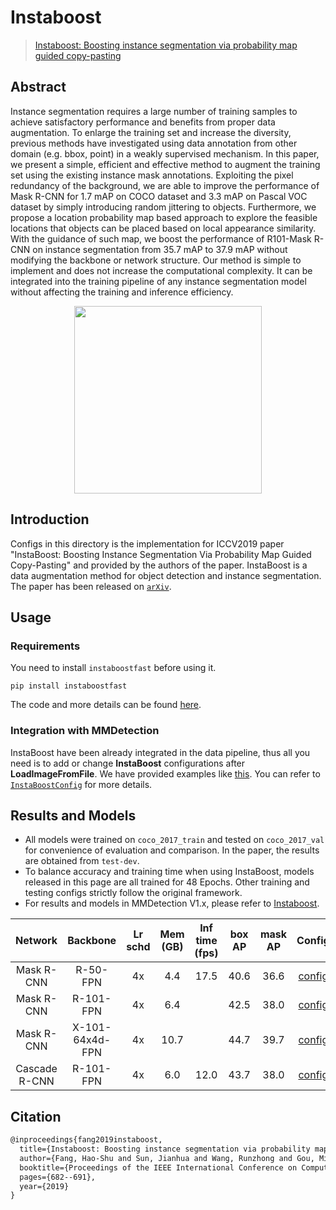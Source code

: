 # Instaboost

> [Instaboost: Boosting instance segmentation via probability map guided copy-pasting](https://arxiv.org/abs/1908.07801)

<!-- [ALGORITHM] -->

## Abstract

Instance segmentation requires a large number of training samples to achieve satisfactory performance and benefits from proper data augmentation. To enlarge the training set and increase the diversity, previous methods have investigated using data annotation from other domain (e.g. bbox, point) in a weakly supervised mechanism. In this paper, we present a simple, efficient and effective method to augment the training set using the existing instance mask annotations. Exploiting the pixel redundancy of the background, we are able to improve the performance of Mask R-CNN for 1.7 mAP on COCO dataset and 3.3 mAP on Pascal VOC dataset by simply introducing random jittering to objects. Furthermore, we propose a location probability map based approach to explore the feasible locations that objects can be placed based on local appearance similarity. With the guidance of such map, we boost the performance of R101-Mask R-CNN on instance segmentation from 35.7 mAP to 37.9 mAP without modifying the backbone or network structure. Our method is simple to implement and does not increase the computational complexity. It can be integrated into the training pipeline of any instance segmentation model without affecting the training and inference efficiency.

<div align=center>
<img src="https://user-images.githubusercontent.com/40661020/143894053-ecfe8406-1a05-461b-953c-efeef22d7a60.png" height="300"/>
</div>

## Introduction

Configs in this directory is the implementation for ICCV2019 paper "InstaBoost: Boosting Instance Segmentation Via Probability Map Guided Copy-Pasting" and provided by the authors of the paper. InstaBoost is a data augmentation method for object detection and instance segmentation. The paper has been released on [`arXiv`](https://arxiv.org/abs/1908.07801).

## Usage

### Requirements

You need to install `instaboostfast` before using it.

```shell
pip install instaboostfast
```

The code and more details can be found [here](https://github.com/GothicAi/Instaboost).

### Integration with MMDetection

InstaBoost have been already integrated in the data pipeline, thus all you need is to add or change **InstaBoost** configurations after **LoadImageFromFile**. We have provided examples like [this](mask_rcnn_r50_fpn_instaboost_4x#L121). You can refer to [`InstaBoostConfig`](https://github.com/GothicAi/InstaBoost-pypi#instaboostconfig) for more details.

## Results and Models

- All models were trained on `coco_2017_train` and tested on `coco_2017_val` for convenience of evaluation and comparison. In the paper, the results are obtained from `test-dev`.
- To balance accuracy and training time when using InstaBoost, models released in this page are all trained for 48 Epochs. Other training and testing configs strictly follow the original framework.
- For results and models in MMDetection V1.x, please refer to [Instaboost](https://github.com/GothicAi/Instaboost).

|    Network    |    Backbone     | Lr schd | Mem (GB) | Inf time (fps) | box AP | mask AP |                                                               Config                                                               |                                                                                                                                                                                    Download                                                                                                                                                                                    |
| :-----------: | :-------------: | :-----: | :------: | :------------: | :----: | :-----: | :--------------------------------------------------------------------------------------------------------------------------------: | :----------------------------------------------------------------------------------------------------------------------------------------------------------------------------------------------------------------------------------------------------------------------------------------------------------------------------------------------------------------------------: |
|  Mask R-CNN   |    R-50-FPN     |   4x    |   4.4    |      17.5      |  40.6  |  36.6   |     [config](https://github.com/open-mmlab/mmdetection/tree/master/configs/instaboost/mask_rcnn_r50_fpn_instaboost_4x_coco.py)     |                  [model](https://download.openmmlab.com/mmdetection/v2.0/instaboost/mask_rcnn_r50_fpn_instaboost_4x_coco/mask_rcnn_r50_fpn_instaboost_4x_coco_20200307-d025f83a.pth) \| [log](https://download.openmmlab.com/mmdetection/v2.0/instaboost/mask_rcnn_r50_fpn_instaboost_4x_coco/mask_rcnn_r50_fpn_instaboost_4x_coco_20200307_223635.log.json)                   |
|  Mask R-CNN   |    R-101-FPN    |   4x    |   6.4    |                |  42.5  |  38.0   |    [config](https://github.com/open-mmlab/mmdetection/tree/master/configs/instaboost/mask_rcnn_r101_fpn_instaboost_4x_coco.py)     |             [model](https://download.openmmlab.com/mmdetection/v2.0/instaboost/mask_rcnn_r101_fpn_instaboost_4x_coco/mask_rcnn_r101_fpn_instaboost_4x_coco_20200703_235738-f23f3a5f.pth) \| [log](https://download.openmmlab.com/mmdetection/v2.0/instaboost/mask_rcnn_r101_fpn_instaboost_4x_coco/mask_rcnn_r101_fpn_instaboost_4x_coco_20200703_235738.log.json)             |
|  Mask R-CNN   | X-101-64x4d-FPN |   4x    |   10.7   |                |  44.7  |  39.7   | [config](https://github.com/open-mmlab/mmdetection/tree/master/configs/instaboost/mask_rcnn_x101_64x4d_fpn_instaboost_4x_coco.py)  | [model](https://download.openmmlab.com/mmdetection/v2.0/instaboost/mask_rcnn_x101_64x4d_fpn_instaboost_4x_coco/mask_rcnn_x101_64x4d_fpn_instaboost_4x_coco_20200515_080947-8ed58c1b.pth) \| [log](https://download.openmmlab.com/mmdetection/v2.0/instaboost/mask_rcnn_x101_64x4d_fpn_instaboost_4x_coco/mask_rcnn_x101_64x4d_fpn_instaboost_4x_coco_20200515_080947.log.json) |
| Cascade R-CNN |    R-101-FPN    |   4x    |   6.0    |      12.0      |  43.7  |  38.0   | [config](https://github.com/open-mmlab/mmdetection/tree/master/configs/instaboost/cascade_mask_rcnn_r50_fpn_instaboost_4x_coco.py) |  [model](https://download.openmmlab.com/mmdetection/v2.0/instaboost/cascade_mask_rcnn_r50_fpn_instaboost_4x_coco/cascade_mask_rcnn_r50_fpn_instaboost_4x_coco_20200307-c19d98d9.pth) \| [log](https://download.openmmlab.com/mmdetection/v2.0/instaboost/cascade_mask_rcnn_r50_fpn_instaboost_4x_coco/cascade_mask_rcnn_r50_fpn_instaboost_4x_coco_20200307_223646.log.json)   |

## Citation

```latex
@inproceedings{fang2019instaboost,
  title={Instaboost: Boosting instance segmentation via probability map guided copy-pasting},
  author={Fang, Hao-Shu and Sun, Jianhua and Wang, Runzhong and Gou, Minghao and Li, Yong-Lu and Lu, Cewu},
  booktitle={Proceedings of the IEEE International Conference on Computer Vision},
  pages={682--691},
  year={2019}
}
```
